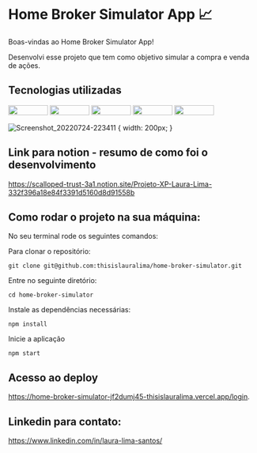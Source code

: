 # Home Broker Simulator App 📈

Boas-vindas ao Home Broker Simulator App!

Desenvolvi esse projeto que tem como objetivo simular a compra e venda de ações.

## Tecnologias utilizadas

<div>
  <img height="20px" width="80px" src="https://img.shields.io/badge/Tailwind_CSS-38B2AC?style=for-the-badge&logo=tailwind-css&logoColor=white" />
  <img height="20px" width="80px" src="https://img.shields.io/badge/React_Router-CA4245?style=for-the-badge&logo=react-router&logoColor=white" />
  <img height="20px" width="80px" src="https://img.shields.io/badge/React-20232A?style=for-the-badge&logo=react&logoColor=61DAFB" />
  <img height="20px" width="80px" src="https://img.shields.io/badge/Node.js-43853D?style=for-the-badge&logo=node.js&logoColor=white" />
  <img height="20px" width="80px" src="https://img.shields.io/badge/JavaScript-323330?style=for-the-badge&logo=javascript&logoColor=F7DF1E" />
<div>

![Screenshot_20220724-223411](https://user-images.githubusercontent.com/93014175/180681239-1c2ff95f-45ec-451d-af0c-77dd1e4c94db.png) { width: 200px; }


## Link para notion - resumo de como foi o desenvolvimento
https://scalloped-trust-3a1.notion.site/Projeto-XP-Laura-Lima-332f396a18e84f3391d5160d8d91558b

## Como rodar o projeto na sua máquina:


No seu terminal rode os seguintes comandos:

Para clonar o repositório:

```
git clone git@github.com:thisislauralima/home-broker-simulator.git
```
Entre no seguinte diretório:
```
cd home-broker-simulator
```
Instale as dependências necessárias:
```
npm install
```
Inicie a aplicação
```
npm start
```

## Acesso ao deploy

https://home-broker-simulator-jf2dumj45-thisislauralima.vercel.app/login.

## Linkedin para contato:
https://www.linkedin.com/in/laura-lima-santos/
